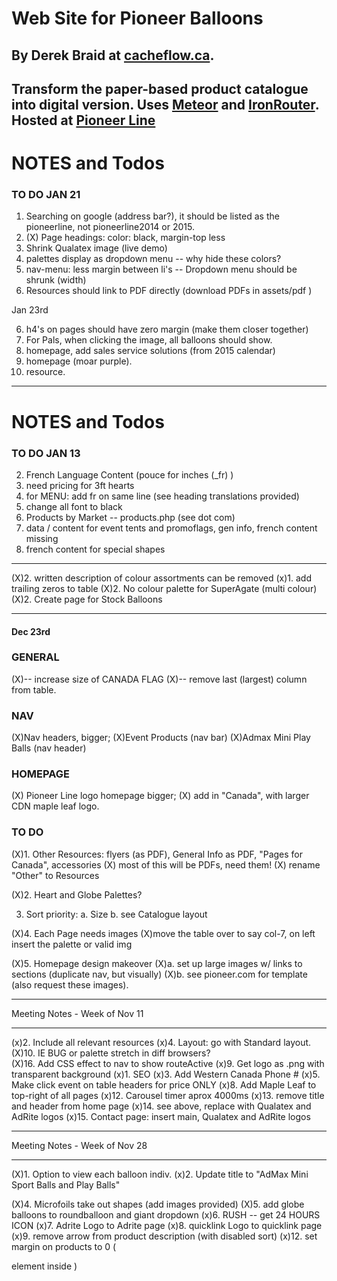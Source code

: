 # Web Site for Pioneer Balloons
## By Derek Braid at [cacheflow.ca](http://cacheflow.ca).

Transform the paper-based product catalogue into digital version.  Uses [Meteor](http://meteor.com) and [IronRouter](https://github.com/EventedMind/iron-router).  Hosted at [Pioneer Line](http://pioneerline.ca) 
-----------
# NOTES and Todos
### TO DO JAN 21

1. Searching on google (address bar?), it should be listed as the pioneerline, not pioneerline2014 or 2015.
2. (X) Page headings: color: black, margin-top less 
3.  Shrink Qualatex image (live demo)
3. palettes display as dropdown menu -- why hide these colors?
4. nav-menu: less margin between li's  -- Dropdown menu should be shrunk (width)
5.  Resources should link to PDF directly (download PDFs in assets/pdf )

Jan 23rd 

6.  h4's on pages should have zero margin (make them closer together)
7.  For Pals, when clicking the image, all balloons should show. 
8.  homepage, add sales service solutions (from 2015 calendar)
9.  homepage (moar purple).
10.  resource.



-----------
# NOTES and Todos


### TO DO JAN 13
2. French Language Content (pouce for inches (_fr) )
1. need pricing for 3ft hearts 
2. for MENU: add fr on same line (see heading translations provided)
2. change all font to black
1. Products by Market -- products.php (see dot com)
1. data / content for event tents and promoflags, gen info, french content missing 
1. french content for special shapes


------------------------

(X)2. written description of colour assortments can be removed
(x)1. add trailing zeros to table
(X)2. No colour palette for SuperAgate (multi colour)
(X)2. Create page for Stock Balloons

-----------------
#### Dec 23rd
### GENERAL 
(X)-- increase size of CANADA FLAG
(X)-- remove last (largest) column from table.

### NAV
(X)Nav headers, bigger; 
(X)Event Products (nav bar)
(X)Admax Mini Play Balls (nav header)

### HOMEPAGE
(X) Pioneer Line logo homepage bigger;
(X) add in "Canada", with larger CDN maple leaf logo.

### TO DO 


(X)1. Other Resources: flyers (as PDF), General Info as PDF, "Pages for Canada", accessories 
(X) most of this will be PDFs, need them!
(X) rename "Other" to Resources 

(X)2.  Heart and Globe Palettes?

3.  Sort priority: 
  a.  Size
  b.  see Catalogue layout

(X)4.  Each Page needs images
(X)move the table over to say col-7, on left insert the palette or valid img

(X)5.  Homepage design makeover
  (X)a.  set up large images w/ links to sections (duplicate nav, but visually)
  (X)b.  see pioneer.com for template (also request these images).




******************************************************
Meeting Notes - Week of Nov 11
******************************************************

(x)2.  Include all relevant resources 
(x)4.  Layout: go with Standard layout.
(X)10. IE BUG or palette stretch in diff browsers?  
(X)16. Add CSS effect to nav to show routeActive
(x)9.  Get logo as .png with transparent background
(x)1.  SEO 
(x)3.  Add Western Canada Phone #
(x)5.  Make click event on table headers for price ONLY
(x)8.  Add Maple Leaf to top-right of all pages
(x)12. Carousel timer aprox 4000ms
(x)13. remove title and header from home page
(x)14. see above, replace with Qualatex and AdRite logos
(x)15. Contact page: insert main, Qualatex and AdRite logos 


******************************************************
Meeting Notes - Week of Nov 28
******************************************************


(X)1.  Option to view each balloon indiv. 
(x)2.  Update title to "AdMax Mini Sport Balls and Play Balls"

(X)4.  Microfoils take out shapes (add images provided)
(X)5.  add globe balloons to roundballoon and giant dropdown
(x)6.  RUSH -- get 24 HOURS ICON
(x)7.  Adrite Logo to Adrite page 
(x)8.  quicklink Logo to quicklink page 
(x)9.  remove arrow from product description (with disabled sort) 
(x)12. set margin on products to 0 (<p> element inside <tr>)
